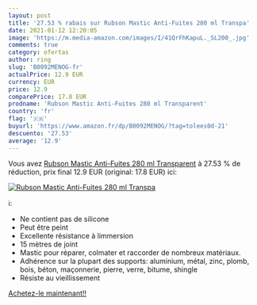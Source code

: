```yaml
---
layout: post
title: '27.53 % rabais sur Rubson Mastic Anti-Fuites 280 ml Transpa'
date: 2021-01-12 12:20:05
image: 'https://m.media-amazon.com/images/I/41QrFhKapuL._SL200_.jpg'
comments: true
category: ofertas
author: ring
slug: 'B0092MENOG-fr'
actualPrice: 12.9 EUR
currency: EUR
price: 12.9
comparePrice: 17.8 EUR
prodname: 'Rubson Mastic Anti-Fuites 280 ml Transparent'
country: 'fr'
flag: '🇫🇷'
buyurl: 'https://www.amazon.fr/dp/B0092MENOG/?tag=tolees0d-21'
descuento: '27.53'
average: '12.9'
---
```


Vous avez [Rubson Mastic Anti-Fuites 280 ml Transparent](https://www.amazon.fr/dp/B0092MENOG/?tag=tolees0d-21)  à  27.53 % de réduction, prix final  12.9 EUR (original: 17.8 EUR) ici:

[![Rubson Mastic Anti-Fuites 280 ml Transpa](https://m.media-amazon.com/images/I/41QrFhKapuL._SL200_.jpg)](https://www.amazon.fr/dp/B0092MENOG/?tag=tolees0d-21)

ℹ️:

- Ne contient pas de silicone
- Peut être peint
- Excellente résistance à limmersion
- 15 mètres de joint
- Mastic pour réparer, colmater et raccorder de nombreux matériaux.
- Adhérence sur la plupart des supports: aluminium, métal, zinc, plomb, bois, béton, maçonnerie, pierre, verre, bitume, shingle
- Résiste au vieillissement

[Achetez-le maintenant!!](https://www.amazon.fr/dp/B0092MENOG/?tag=tolees0d-21)
